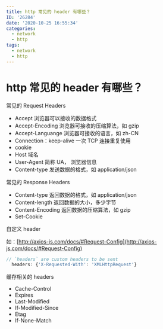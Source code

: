 ```yaml
---
title: http 常见的 header 有哪些？
ID: '26284'
date: '2020-10-25 16:55:34'
categories:
  - network
  - http
tags:
  - network
  - http
---
```


# http 常见的 header 有哪些？

常见的 Request Headers

- Accept 浏览器可以接收的数据格式
- Accept-Encoding 浏览器可接收的压缩算法，如 gzip
- Accept-Languange 浏览器可接收的语言，如 zh-CN
- Connection：keep-alive 一次 TCP 连接重复使用
- cookie
- Host 域名
- User-Agent 简称 UA， 浏览器信息
- Content-type 发送数据的格式，如 application/json

常见的 Response Headers

- Content-type 返回数据的格式，如 application/json
- Content-length 返回数据的大小，多少字节
- Content-Encoding 返回数据的压缩算法，如 gzip
- Set-Cookie

自定义 header

如：[http://axios-js.com/docs/#Request-Config](http://axios-js.com/docs/#Request-Config)

``` js 
// `headers` are custom headers to be sent
  headers: {'X-Requested-With': 'XMLHttpRequest'}
```

缓存相关的 headers

- Cache-Control
- Expires
- Last-Modified
- If-Modified-Since
- Etag
- If-None-Match
 
 
 
 
 
 
 
 
 
 
 
 
 
 
 
 
 
 
 
 
 
 
 
 
 

